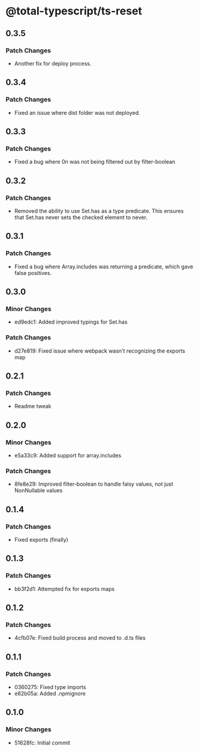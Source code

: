 # @total-typescript/ts-reset

## 0.3.5

### Patch Changes

- Another fix for deploy process.

## 0.3.4

### Patch Changes

- Fixed an issue where dist folder was not deployed.

## 0.3.3

### Patch Changes

- Fixed a bug where 0n was not being filtered out by filter-boolean

## 0.3.2

### Patch Changes

- Removed the ability to use Set.has as a type predicate. This ensures that Set.has never sets the checked element to never.

## 0.3.1

### Patch Changes

- Fixed a bug where Array.includes was returning a predicate, which gave false positives.

## 0.3.0

### Minor Changes

- ed9edc1: Added improved typings for Set.has

### Patch Changes

- d27e819: Fixed issue where webpack wasn't recognizing the exports map

## 0.2.1

### Patch Changes

- Readme tweak

## 0.2.0

### Minor Changes

- e5a33c9: Added support for array.includes

### Patch Changes

- 8fe8e29: Improved filter-boolean to handle falsy values, not just NonNullable values

## 0.1.4

### Patch Changes

- Fixed exports (finally)

## 0.1.3

### Patch Changes

- bb3f2d1: Attempted fix for exports maps

## 0.1.2

### Patch Changes

- 4cfb07e: Fixed build process and moved to .d.ts files

## 0.1.1

### Patch Changes

- 0360275: Fixed type imports
- e62b05a: Added .npmignore

## 0.1.0

### Minor Changes

- 51628fc: Initial commit
